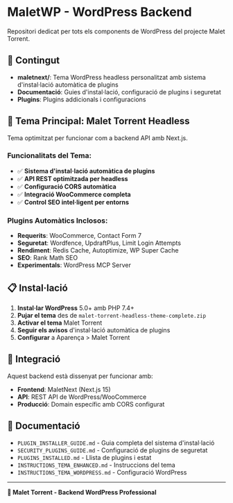 # MaletWP - WordPress Backend

Repositori dedicat per tots els components de WordPress del projecte Malet Torrent.

## 📁 Contingut

- **maletnext/**: Tema WordPress headless personalitzat amb sistema d'instal·lació automàtica de plugins
- **Documentació**: Guies d'instal·lació, configuració de plugins i seguretat
- **Plugins**: Plugins addicionals i configuracions

## 🔌 Tema Principal: Malet Torrent Headless

Tema optimitzat per funcionar com a backend API amb Next.js.

### Funcionalitats del Tema:
- ✅ **Sistema d'instal·lació automàtica de plugins**
- ✅ **API REST optimitzada per headless**
- ✅ **Configuració CORS automàtica**
- ✅ **Integració WooCommerce completa**
- ✅ **Control SEO intel·ligent per entorns**

### Plugins Automàtics Inclosos:
- **Requerits**: WooCommerce, Contact Form 7
- **Seguretat**: Wordfence, UpdraftPlus, Limit Login Attempts
- **Rendiment**: Redis Cache, Autoptimize, WP Super Cache
- **SEO**: Rank Math SEO
- **Experimentals**: WordPress MCP Server

## 📋 Instal·lació

1. **Instal·lar WordPress** 5.0+ amb PHP 7.4+
2. **Pujar el tema** des de `malet-torrent-headless-theme-complete.zip`
3. **Activar el tema** Malet Torrent
4. **Seguir els avisos** d'instal·lació automàtica de plugins
5. **Configurar** a Aparença > Malet Torrent

## 🔗 Integració

Aquest backend està dissenyat per funcionar amb:
- **Frontend**: MaletNext (Next.js 15)
- **API**: REST API de WordPress/WooCommerce
- **Producció**: Domain específic amb CORS configurat

## 📖 Documentació

- `PLUGIN_INSTALLER_GUIDE.md` - Guia completa del sistema d'instal·lació
- `SECURITY_PLUGINS_GUIDE.md` - Configuració de plugins de seguretat
- `PLUGINS_INSTALLED.md` - Llista de plugins i estat
- `INSTRUCTIONS_TEMA_ENHANCED.md` - Instruccions del tema
- `INSTRUCTIONS_TEMA_WORDPRESS.md` - Configuració WordPress

---

**🥨 Malet Torrent - Backend WordPress Professional**